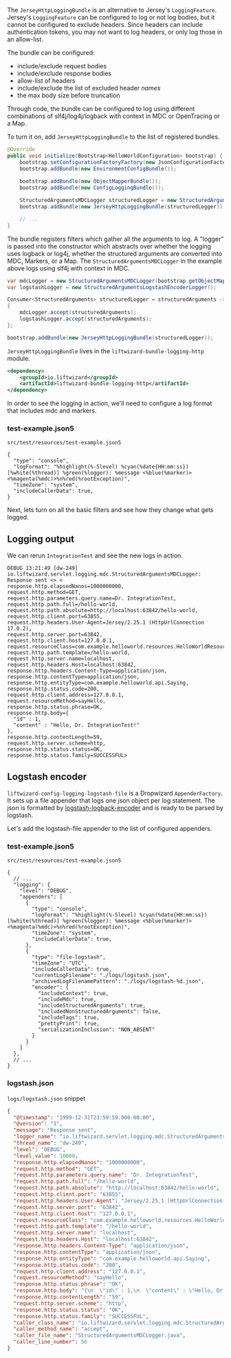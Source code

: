 The `JerseyHttpLoggingBundle` is an alternative to Jersey's `LoggingFeature`. Jersey's `LoggingFeature` can be configured to log or not log bodies, but it cannot be configured to exclude headers. Since headers can include authentication tokens, you may not want to log headers, or only log those in an allow-list.

The bundle can be configured:

* include/exclude request bodies
* include/exclude response bodies
* allow-list of headers
* include/exclude the list of excluded header _names_
* the max body size before truncation

Through code, the bundle can be configured to log using different combinations of slf4j/log4j/logback with context in MDC or OpenTracing or a Map.
 
To turn it on, add `JerseyHttpLoggingBundle` to the list of registered bundles.
 
```java
@Override
public void initialize(Bootstrap<HelloWorldConfiguration> bootstrap) {
    bootstrap.setConfigurationFactoryFactory(new JsonConfigurationFactoryFactory<>());
    bootstrap.addBundle(new EnvironmentConfigBundle());
 
    bootstrap.addBundle(new ObjectMapperBundle());
    bootstrap.addBundle(new ConfigLoggingBundle());

    StructuredArgumentsMDCLogger structuredLogger = new StructuredArgumentsMDCLogger(bootstrap.getObjectMapper());
    bootstrap.addBundle(new JerseyHttpLoggingBundle(structuredLogger));

    // ...
}
```

The bundle registers filters which gather all the arguments to log. A "logger" is passed into the constructor which abstracts over whether the logging uses logback or log4j, whether the structured arguments are converted into MDC, Markers, or a Map. The `StructuredArgumentsMDCLogger` in the example above logs using slf4j with context in MDC.

```java
var mdcLogger = new StructuredArgumentsMDCLogger(bootstrap.getObjectMapper());
var logstashLogger = new StructuredArgumentsLogstashEncoderLogger();

Consumer<StructuredArguments> structuredLogger = structuredArguments ->
{
    mdcLogger.accept(structuredArguments);
    logstashLogger.accept(structuredArguments);
};

bootstrap.addBundle(new JerseyHttpLoggingBundle(structuredLogger));
```
 
`JerseyHttpLoggingBundle` lives in the `liftwizard-bundle-logging-http` module.

```xml
<dependency>
    <groupId>io.liftwizard</groupId>
    <artifactId>liftwizard-bundle-logging-http</artifactId>
</dependency>
```

In order to see the logging in action, we'll need to configure a log format that includes mdc and markers.

### test-example.json5
`src/test/resources/test-example.json5`
```json5
{
  "type": "console",
  "logFormat": "%highlight(%-5level) %cyan(%date{HH:mm:ss}) [%white(%thread)] %green(%logger): %message <%blue(%marker)> <%magenta(%mdc)>%n%red(%rootException)",
  "timeZone": "system",
  "includeCallerData": true,
}
```

Next, lets turn on all the basic filters and see how they change what gets logged.


## Logging output

We can rerun `IntegrationTest` and see the new logs in action.

```console {title: "Logging output (newlines added for clarity)"}
DEBUG 13:21:49 [dw-249] io.liftwizard.servlet.logging.mdc.StructuredArgumentsMDCLogger: Response sent <> <
response.http.elapsedNanos=1000000000,
request.http.method=GET,
request.http.parameters.query.name=Dr. IntegrationTest,
request.http.path.full=/hello-world,
request.http.path.absolute=http://localhost:63842/hello-world,
request.http.client.port=63855,
request.http.headers.User-Agent=Jersey/2.25.1 (HttpUrlConnection 17.0.2),
request.http.server.port=63842,
request.http.client.host=127.0.0.1,
request.resourceClass=com.example.helloworld.resources.HelloWorldResource,
request.http.path.template=/hello-world,
request.http.server.name=localhost,
request.http.headers.Host=localhost:63842,
response.http.headers.Content-Type=application/json,
response.http.contentType=application/json,
response.http.entityType=com.example.helloworld.api.Saying,
response.http.status.code=200,
request.http.client.address=127.0.0.1,
request.resourceMethod=sayHello,
response.http.status.phrase=OK,
response.http.body={
  "id" : 1,
  "content" : "Hello, Dr. IntegrationTest!"
},
response.http.contentLength=59,
request.http.server.scheme=http,
response.http.status.status=OK,
response.http.status.family=SUCCESSFUL>
```


## Logstash encoder

`liftwizard-config-logging-logstash-file` is a Dropwizard `AppenderFactory`. It sets up a file appender that logs one json object per log statement. The json is formatted by [logstash-logback-encoder](https://github.com/logstash/logstash-logback-encoder) and is ready to be parsed by logstash.

Let's add the logstash-file appender to the list of configured appenders.

### test-example.json5
`src/test/resources/test-example.json5`
```json5
{
  // ...
  "logging": {
    "level": "DEBUG",
    "appenders": [
      {
        "type": "console",
        "logFormat": "%highlight(%-5level) %cyan(%date{HH:mm:ss}) [%white(%thread)] %green(%logger): %message <%blue(%marker)> <%magenta(%mdc)>%n%red(%rootException)",
        "timeZone": "system",
        "includeCallerData": true,
      },
      {
        "type": "file-logstash",
        "timeZone": "UTC",
        "includeCallerData": true,
        "currentLogFilename": "./logs/logstash.json",
        "archivedLogFilenamePattern": "./logs/logstash-%d.json",
        "encoder": {
          "includeContext": true,
          "includeMdc": true,
          "includeStructuredArguments": true,
          "includedNonStructuredArguments": false,
          "includeTags": true,
          "prettyPrint": true,
          "serializationInclusion": "NON_ABSENT"
        }
      }
    ]
  },
  // ...
}
```

### logstash.json
`logs/logstash.json` snippet
```json
{
  "@timestamp": "1999-12-31T23:59:59.000-00:00",
  "@version": "1",
  "message": "Response sent",
  "logger_name": "io.liftwizard.servlet.logging.mdc.StructuredArgumentsMDCLogger",
  "thread_name": "dw-249",
  "level": "DEBUG",
  "level_value": 10000,
  "response.http.elapsedNanos": "1000000000",
  "request.http.method": "GET",
  "request.http.parameters.query.name": "Dr. IntegrationTest",
  "request.http.path.full": "/hello-world",
  "request.http.path.absolute": "http://localhost:63842/hello-world",
  "request.http.client.port": "63855",
  "request.http.headers.User-Agent": "Jersey/2.25.1 (HttpUrlConnection 17.0.2)",
  "request.http.server.port": "63842",
  "request.http.client.host": "127.0.0.1",
  "request.resourceClass": "com.example.helloworld.resources.HelloWorldResource",
  "request.http.path.template": "/hello-world",
  "request.http.server.name": "localhost",
  "request.http.headers.Host": "localhost:63842",
  "response.http.headers.Content-Type": "application/json",
  "response.http.contentType": "application/json",
  "response.http.entityType": "com.example.helloworld.api.Saying",
  "response.http.status.code": "200",
  "request.http.client.address": "127.0.0.1",
  "request.resourceMethod": "sayHello",
  "response.http.status.phrase": "OK",
  "response.http.body": "{\n  \"id\" : 1,\n  \"content\" : \"Hello, Dr. IntegrationTest!\"\n}",
  "response.http.contentLength": "59",
  "request.http.server.scheme": "http",
  "response.http.status.status": "OK",
  "response.http.status.family": "SUCCESSFUL",
  "caller_class_name": "io.liftwizard.servlet.logging.mdc.StructuredArgumentsMDCLogger",
  "caller_method_name": "accept",
  "caller_file_name": "StructuredArgumentsMDCLogger.java",
  "caller_line_number": 56
}
```
